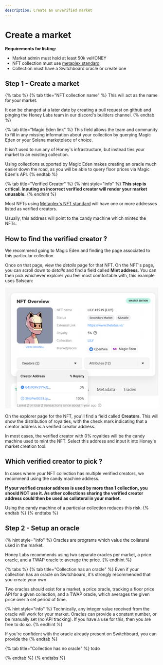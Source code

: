 ```yaml
---
description: Create an unverified market
---
```


# Create a market

**Requirements for listing:**

* Market admin must hold at least 50k veHONEY
* NFT collection must use [metaplex standard](https://docs.metaplex.com/programs/token-metadata/token-standard)
* Collection must have a Switchboard oracle or create one

## Step 1 - Create a market

{% tabs %}
{% tab title="NFT collection name" %}
This will act as the name for your market.&#x20;

It can be changed at a later date by creating a pull request on github and pinging the Honey Labs team in our discord's builders channel.
{% endtab %}

{% tab title="Magic Eden link" %}
This field allows the team and community to fill in any missing information about your collection by querying Magic Eden or your Solana marketplace of choice.

It isn't used to run any of Honey's infrastructure, but instead ties your market to an existing collection.

Using collections supported by Magic Eden makes creating an oracle much easier down the road, as you will be able to query floor prices via Magic Eden's API.
{% endtab %}

{% tab title="Verified Creator" %}
{% hint style="info" %}
**This step is critical. Inputing an incorrect verified creator will render your market unusable.**
{% endhint %}

Most NFTs using [Metaplex's NFT standard](https://docs.metaplex.com/programs/token-metadata/token-standard) will have one or more addresses listed as verified creators.

Usually, this address will point to the candy machine which minted the NFTs.



## How to find the verified creator ?

We recommend going to Magic Eden and finding the page associated to this particular collection.

Once on that page, view the _details_ page for that NFT. On the NFT's page, you can scroll down to _details_ and find a field called **Mint address**. You can then pick whichever explorer you feel most comfortable with, this example uses Solscan:

![](../../.gitbook/assets/image.png)

On the explorer page for the NFT, you'll find a field called **Creators**. This will show the distribution of royalties, with the check mark indicating that a creator address is a verified creator address.

In most cases, the verified creator with 0% royalties will be the candy machine used to mint the NFT. Select this address and input it into Honey's market creation tool.



## Which verified creator to pick ?

In cases where your NFT collection has multiple verified creators, we recommend using the candy machine address.

**If your verified creator address is used by more than 1 collection, you should NOT use it. As other collections sharing the verified creator address could then be used as collateral in your market.**

Using the candy machine of a particular collection reduces this risk.
{% endtab %}
{% endtabs %}

## Step 2 - Setup an oracle

{% hint style="info" %}
Oracles are programs which value the collateral used in the market.

Honey Labs recommends using two separate oracles per market, a price oracle, and a TWAP oracle to average the price.
{% endhint %}

{% tabs %}
{% tab title="Collection has an oracle" %}
Even if your collection has an oracle on Switchboard, it's strongly recommended that you create your own.

Two oracles should exist for a market, a price oracle, tracking a floor price API for a given collection, and a TWAP oracle, which averages the given price over a set period of time.

{% hint style="info" %}
Technically, any integer value received from the oracle will work for your market. Oracles can provide a constant number, or be manually set (no API tracking). If you have a use for this, then you are free to do so.
{% endhint %}

If you're confident with the oracle already present on Switchboard, you can provide the&#x20;
{% endtab %}

{% tab title="Collection has no oracle" %}
todo


{% endtab %}
{% endtabs %}

